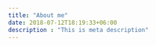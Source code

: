 ```yaml
---
title: "About me"
date: 2018-07-12T18:19:33+06:00
description : "This is meta description"
---
```


